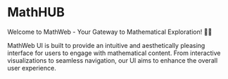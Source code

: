 # MathHUB

Welcome to MathWeb - Your Gateway to Mathematical Exploration! 🧮🌐


MathWeb UI is built to provide an intuitive and aesthetically pleasing interface for users to engage with mathematical content. From interactive visualizations to seamless navigation, our UI aims to enhance the overall user experience.






